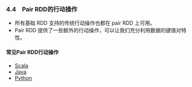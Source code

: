 ### 4.4　Pair RDD的行动操作 ###
-   所有基础 RDD 支持的传统行动操作也都在 pair RDD 上可用。
-   Pair RDD 提供了一些额外的行动操作，可以让我们充分利用数据的键值对特性。
#### 常见Pair RDD行动操作 ####
-   [Scala](S4Actions.scala)
-   [Java](J4Actions.java)
-   [Python](P4Actions.py)